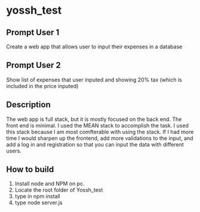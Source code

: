 # yossh_test

## Prompt User 1 ##

Create a web app that allows user to input their expenses in a database

## Prompt User 2 ##

Show list of expenses that user inputed and showing 20% tax (which is included in the price inputed)

## Description ##
The web app is full stack, but it is mostly focused on the back end. The front end is minimal. I used the MEAN stack to accomplish the task. I used this stack because I am most comfterable with using the stack. If I had more time I would sharpen up the frontend, add more validations to the input, and add a log in and registration so that you can input the data with different users. 

## How to build ##
1. Install node and NPM on pc.
2. Locate the root folder of Yossh_test
3. type in npm install
4. type node server.js




